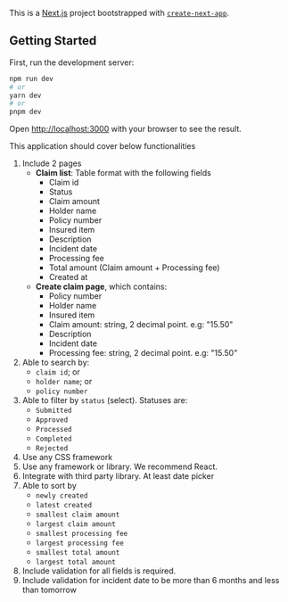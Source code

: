 This is a [Next.js](https://nextjs.org/) project bootstrapped with [`create-next-app`](https://github.com/vercel/next.js/tree/canary/packages/create-next-app).

## Getting Started

First, run the development server:

```bash
npm run dev
# or
yarn dev
# or
pnpm dev
```

Open [http://localhost:3000](http://localhost:3000) with your browser to see the result.

This application should cover below functionalities

1. Include 2 pages
    - **Claim list**: Table format with the following fields
        - Claim id
        - Status
        - Claim amount
        - Holder name
        - Policy number
        - Insured item
        - Description
        - Incident date
        - Processing fee
        - Total amount (Claim amount + Processing fee)
        - Created at
    - **Create claim page**, which contains:
        - Policy number
        - Holder name
        - Insured item
        - Claim amount: string, 2 decimal point. e.g: "15.50"
        - Description
        - Incident date
        - Processing fee: string, 2 decimal point. e.g: "15.50"
2. Able to search by:
    - `claim id`; or
    - `holder name`; or
    - `policy number `
3. Able to filter by `status` (select). Statuses are:
    - `Submitted`
    - `Approved`
    - `Processed`
    - `Completed`
    - `Rejected`
4. Use any CSS framework
5. Use any framework or library. We recommend React.
6. Integrate with third party library. At least date picker
7. Able to sort by
    - `newly created`
    - `latest created`
    - `smallest claim amount`
    - `largest claim amount`
    - `smallest processing fee`
    - `largest processing fee`
    - `smallest total amount`
    - `largest total amount`
8. Include validation for all fields is required.
9. Include validation for incident date to be more than 6 months and less than tomorrow